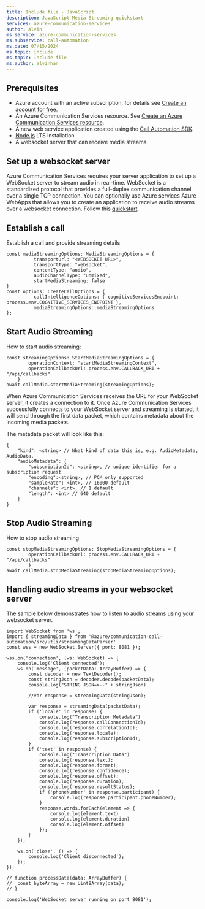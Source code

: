 ```yaml
---
title: Include file - JavaScript
description: JavaScript Media Streaming quickstart
services: azure-communication-services
author: Alvin
ms.service: azure-communication-services
ms.subservice: call-automation
ms.date: 07/15/2024
ms.topic: include
ms.topic: Include file
ms.author: alvinhan
---
```


## Prerequisites 
- Azure account with an active subscription, for details see [Create an account for free.](https://azure.microsoft.com/free/)
- An Azure Communication Services resource. See [Create an Azure Communication Services resource](../../../quickstarts/create-communication-resource.md?tabs=windows&pivots=platform-azp).
- A new web service application created using the [Call Automation SDK](../../../quickstarts/call-automation/callflows-for-customer-interactions.md).
- [Node.js](https://nodejs.org/en/) LTS installation
- A websocket server that can receive media streams.

## Set up a websocket server
Azure Communication Services requires your server application to set up a WebSocket server to stream audio in real-time. WebSocket is a standardized protocol that provides a full-duplex communication channel over a single TCP connection. 
You can optionally use Azure services Azure WebApps that allows you to create an application to receive audio streams over a websocket connection. Follow this [quickstart](https://azure.microsoft.com/blog/introduction-to-websockets-on-windows-azure-web-sites/).

## Establish a call
Establish a call and provide streaming details

``` JS
const mediaStreamingOptions: MediaStreamingOptions = { 
          transportUrl: "<WEBSOCKET URL>", 
          transportType: "websocket", 
          contentType: "audio", 
          audioChannelType: "unmixed", 
          startMediaStreaming: false 
} 
const options: CreateCallOptions = { 
          callIntelligenceOptions: { cognitiveServicesEndpoint: process.env.COGNITIVE_SERVICES_ENDPOINT }, 
          mediaStreamingOptions: mediaStreamingOptions 
}; 
```

## Start Audio Streaming
How to start audio streaming:
``` JS
const streamingOptions: StartMediaStreamingOptions = { 
        operationContext: "startMediaStreamingContext", 
        operationCallbackUrl: process.env.CALLBACK_URI + "/api/callbacks" 
    } 
await callMedia.startMediaStreaming(streamingOptions); 
```
When Azure Communication Services receives the URL for your WebSocket server, it creates a connection to it. Once Azure Communication Services successfully connects to your WebSocket server and streaming is started, it will send through the first data packet, which contains metadata about the incoming media packets. 

The metadata packet will look like this:
``` 
{ 
    "kind": <string> // What kind of data this is, e.g. AudioMetadata, AudioData. 
    "audioMetadata": { 
        "subscriptionId": <string>, // unique identifier for a subscription request 
        "encoding":<string>, // PCM only supported 
        "sampleRate": <int>, // 16000 default 
        "channels": <int>, // 1 default 
        "length": <int> // 640 default 
    } 
} 
```


## Stop Audio Streaming
How to stop audio streaming
``` JS
const stopMediaStreamingOptions: StopMediaStreamingOptions = { 
        operationCallbackUrl: process.env.CALLBACK_URI + "/api/callbacks" 
        } 
await callMedia.stopMediaStreaming(stopMediaStreamingOptions); 
```

## Handling audio streams in your websocket server
The sample below demonstrates how to listen to audio streams using your websocket server.

``` JS
import WebSocket from 'ws'; 
import { streamingData } from '@azure/communication-call-automation/src/utli/streamingDataParser' 
const wss = new WebSocket.Server({ port: 8081 }); 

wss.on('connection', (ws: WebSocket) => { 
    console.log('Client connected'); 
    ws.on('message', (packetData: ArrayBuffer) => { 
        const decoder = new TextDecoder(); 
        const stringJson = decoder.decode(packetData); 
        console.log("STRING JSON=>--" + stringJson) 

        //var response = streamingData(stringJson); 

        var response = streamingData(packetData); 
        if ('locale' in response) { 
            console.log("Transcription Metadata") 
            console.log(response.callConnectionId); 
            console.log(response.correlationId); 
            console.log(response.locale); 
            console.log(response.subscriptionId); 
        } 
        if ('text' in response) { 
            console.log("Transcription Data") 
            console.log(response.text); 
            console.log(response.format); 
            console.log(response.confidence); 
            console.log(response.offset); 
            console.log(response.duration); 
            console.log(response.resultStatus); 
            if ('phoneNumber' in response.participant) { 
                console.log(response.participant.phoneNumber); 
            } 
            response.words.forEach(element => { 
                console.log(element.text) 
                console.log(element.duration) 
                console.log(element.offset) 
            }); 
        } 
    }); 

    ws.on('close', () => { 
        console.log('Client disconnected'); 
    }); 
}); 

// function processData(data: ArrayBuffer) { 
//  const byteArray = new Uint8Array(data); 
// } 

console.log('WebSocket server running on port 8081'); 
```
